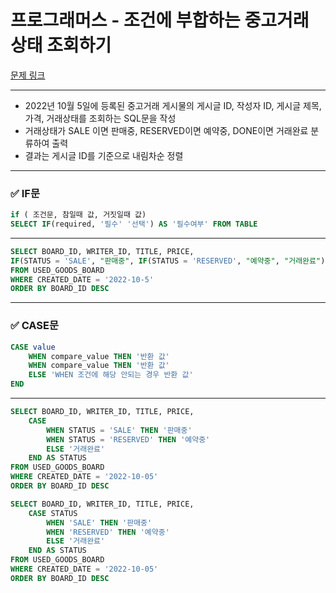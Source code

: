 # 프로그래머스 - 조건에 부합하는 중고거래 상태 조회하기

[문제 링크](https://school.programmers.co.kr/learn/courses/30/lessons/164672)

---

- 2022년 10월 5일에 등록된 중고거래 게시물의 게시글 ID, 작성자 ID, 게시글 제목, 가격, 거래상태를 조회하는 SQL문을 작성
- 거래상태가 SALE 이면 판매중, RESERVED이면 예약중, DONE이면 거래완료 분류하여 출력
- 결과는 게시글 ID를 기준으로 내림차순 정렬

---

### ✅ IF문

```sql
if ( 조건문, 참일때 값, 거짓일때 값)
SELECT IF(required, '필수' '선택') AS '필수여부' FROM TABLE
```

---

```sql
SELECT BOARD_ID, WRITER_ID, TITLE, PRICE,
IF(STATUS = 'SALE', "판매중", IF(STATUS = 'RESERVED', "예약중", "거래완료")) AS STATUS
FROM USED_GOODS_BOARD
WHERE CREATED_DATE = '2022-10-5'
ORDER BY BOARD_ID DESC
```

---

### ✅ CASE문

```sql
CASE value
	WHEN compare_value THEN '반환 값'
	WHEN compare_value THEN '반환 값'
	ELSE 'WHEN 조건에 해당 안되는 경우 반환 값'
END
```

---

```sql
SELECT BOARD_ID, WRITER_ID, TITLE, PRICE,
    CASE
        WHEN STATUS = 'SALE' THEN '판매중'
        WHEN STATUS = 'RESERVED' THEN '예약중'
        ELSE '거래완료'
    END AS STATUS
FROM USED_GOODS_BOARD
WHERE CREATED_DATE = '2022-10-05'
ORDER BY BOARD_ID DESC
```

```SQL
SELECT BOARD_ID, WRITER_ID, TITLE, PRICE,
    CASE STATUS
        WHEN 'SALE' THEN '판매중'
        WHEN 'RESERVED' THEN '예약중'
        ELSE '거래완료'
    END AS STATUS
FROM USED_GOODS_BOARD
WHERE CREATED_DATE = '2022-10-05'
ORDER BY BOARD_ID DESC
```

